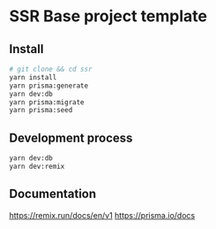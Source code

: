 # SSR Base project template

## Install

```sh
# git clone && cd ssr
yarn install
yarn prisma:generate
yarn dev:db
yarn prisma:migrate
yarn prisma:seed
```

## Development process

```sh
yarn dev:db
yarn dev:remix
```

## Documentation

https://remix.run/docs/en/v1
https://prisma.io/docs

